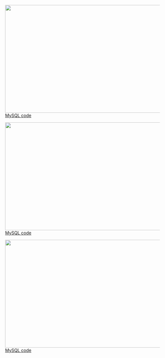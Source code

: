 


<a href="url"><img src="https://github.com/user-attachments/assets/bd0ec04f-e54c-4705-a8c9-712e92ae4d00" height="350" width="700" ></a> 
<br/>
[MySQL code](https://github.com/Jihyesh/mysql_for_ecommerce_da/blob/main/product_analysis/72%20analyzing%20product%20sales%20and%20product%20launches.sql)


<a href="url"><img src="https://github.com/user-attachments/assets/f587c2ef-9230-45b1-b7ae-c776d9cefeb9" height="350" width="700" ></a> 
<br/>
[MySQL code](https://github.com/Jihyesh/mysql_for_ecommerce_da/blob/main/product_analysis/73%20product-level%20sales%20analysis.sql)




<a href="url"><img src="https://github.com/user-attachments/assets/5f7745ab-118f-4c2e-95a9-cda9cb84e6db" height="350" width="700" ></a> 
<br/>
[MySQL code](https://github.com/Jihyesh/mysql_for_ecommerce_da/blob/main/product_analysis/75%20analyzing%20product%20launches.sql)
